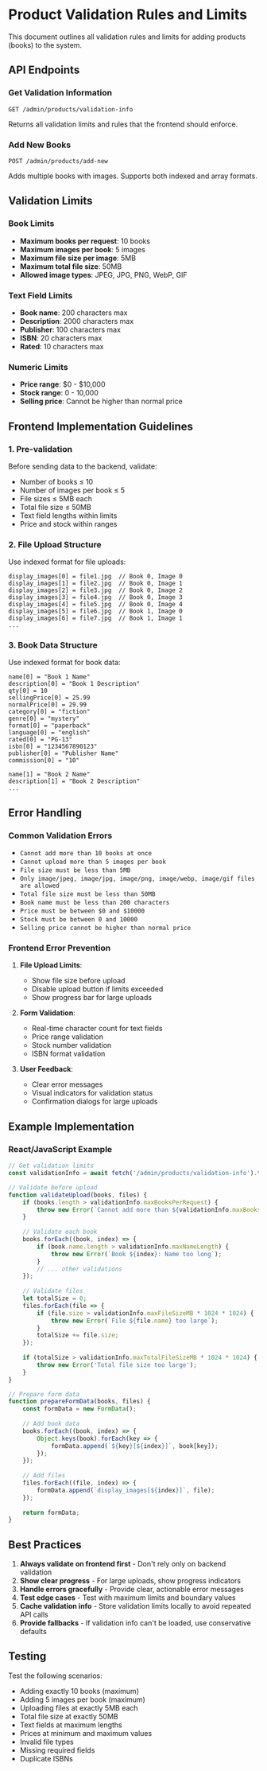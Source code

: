 # Product Validation Rules and Limits

This document outlines all validation rules and limits for adding products (books) to the system.

## API Endpoints

### Get Validation Information
```
GET /admin/products/validation-info
```
Returns all validation limits and rules that the frontend should enforce.

### Add New Books
```
POST /admin/products/add-new
```
Adds multiple books with images. Supports both indexed and array formats.

## Validation Limits

### Book Limits
- **Maximum books per request**: 10 books
- **Maximum images per book**: 5 images
- **Maximum file size per image**: 5MB
- **Maximum total file size**: 50MB
- **Allowed image types**: JPEG, JPG, PNG, WebP, GIF

### Text Field Limits
- **Book name**: 200 characters max
- **Description**: 2000 characters max
- **Publisher**: 100 characters max
- **ISBN**: 20 characters max
- **Rated**: 10 characters max

### Numeric Limits
- **Price range**: $0 - $10,000
- **Stock range**: 0 - 10,000
- **Selling price**: Cannot be higher than normal price

## Frontend Implementation Guidelines

### 1. Pre-validation
Before sending data to the backend, validate:
- Number of books ≤ 10
- Number of images per book ≤ 5
- File sizes ≤ 5MB each
- Total file size ≤ 50MB
- Text field lengths within limits
- Price and stock within ranges

### 2. File Upload Structure
Use indexed format for file uploads:
```
display_images[0] = file1.jpg  // Book 0, Image 0
display_images[1] = file2.jpg  // Book 0, Image 1
display_images[2] = file3.jpg  // Book 0, Image 2
display_images[3] = file4.jpg  // Book 0, Image 3
display_images[4] = file5.jpg  // Book 0, Image 4
display_images[5] = file6.jpg  // Book 1, Image 0
display_images[6] = file7.jpg  // Book 1, Image 1
...
```

### 3. Book Data Structure
Use indexed format for book data:
```
name[0] = "Book 1 Name"
description[0] = "Book 1 Description"
qty[0] = 10
sellingPrice[0] = 25.99
normalPrice[0] = 29.99
category[0] = "fiction"
genre[0] = "mystery"
format[0] = "paperback"
language[0] = "english"
rated[0] = "PG-13"
isbn[0] = "1234567890123"
publisher[0] = "Publisher Name"
commission[0] = "10"

name[1] = "Book 2 Name"
description[1] = "Book 2 Description"
...
```

## Error Handling

### Common Validation Errors
- `Cannot add more than 10 books at once`
- `Cannot upload more than 5 images per book`
- `File size must be less than 5MB`
- `Only image/jpeg, image/jpg, image/png, image/webp, image/gif files are allowed`
- `Total file size must be less than 50MB`
- `Book name must be less than 200 characters`
- `Price must be between $0 and $10000`
- `Stock must be between 0 and 10000`
- `Selling price cannot be higher than normal price`

### Frontend Error Prevention
1. **File Upload Limits**:
   - Show file size before upload
   - Disable upload button if limits exceeded
   - Show progress bar for large uploads

2. **Form Validation**:
   - Real-time character count for text fields
   - Price range validation
   - Stock number validation
   - ISBN format validation

3. **User Feedback**:
   - Clear error messages
   - Visual indicators for validation status
   - Confirmation dialogs for large uploads

## Example Implementation

### React/JavaScript Example
```javascript
// Get validation limits
const validationInfo = await fetch('/admin/products/validation-info').then(r => r.json());

// Validate before upload
function validateUpload(books, files) {
    if (books.length > validationInfo.maxBooksPerRequest) {
        throw new Error(`Cannot add more than ${validationInfo.maxBooksPerRequest} books`);
    }
    
    // Validate each book
    books.forEach((book, index) => {
        if (book.name.length > validationInfo.maxNameLength) {
            throw new Error(`Book ${index}: Name too long`);
        }
        // ... other validations
    });
    
    // Validate files
    let totalSize = 0;
    files.forEach(file => {
        if (file.size > validationInfo.maxFileSizeMB * 1024 * 1024) {
            throw new Error(`File ${file.name} too large`);
        }
        totalSize += file.size;
    });
    
    if (totalSize > validationInfo.maxTotalFileSizeMB * 1024 * 1024) {
        throw new Error('Total file size too large');
    }
}

// Prepare form data
function prepareFormData(books, files) {
    const formData = new FormData();
    
    // Add book data
    books.forEach((book, index) => {
        Object.keys(book).forEach(key => {
            formData.append(`${key}[${index}]`, book[key]);
        });
    });
    
    // Add files
    files.forEach((file, index) => {
        formData.append(`display_images[${index}]`, file);
    });
    
    return formData;
}
```

## Best Practices

1. **Always validate on frontend first** - Don't rely only on backend validation
2. **Show clear progress** - For large uploads, show progress indicators
3. **Handle errors gracefully** - Provide clear, actionable error messages
4. **Test edge cases** - Test with maximum limits and boundary values
5. **Cache validation info** - Store validation limits locally to avoid repeated API calls
6. **Provide fallbacks** - If validation info can't be loaded, use conservative defaults

## Testing

Test the following scenarios:
- Adding exactly 10 books (maximum)
- Adding 5 images per book (maximum)
- Uploading files at exactly 5MB each
- Total file size at exactly 50MB
- Text fields at maximum lengths
- Prices at minimum and maximum values
- Invalid file types
- Missing required fields
- Duplicate ISBNs 